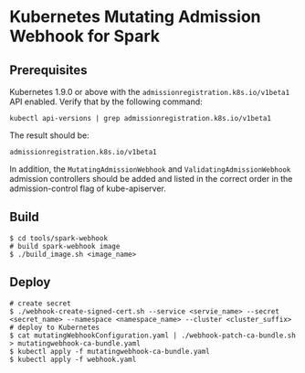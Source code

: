 # Kubernetes Mutating Admission Webhook for Spark
## Prerequisites

Kubernetes 1.9.0 or above with the `admissionregistration.k8s.io/v1beta1` API enabled. Verify that by the following command:

```
kubectl api-versions | grep admissionregistration.k8s.io/v1beta1
```
The result should be:

```
admissionregistration.k8s.io/v1beta1
```
In addition, the `MutatingAdmissionWebhook` and `ValidatingAdmissionWebhook` admission controllers should be added and listed in the correct order in the admission-control flag of kube-apiserver.
## Build

```
$ cd tools/spark-webhook
# build spark-webhook image
$ ./build_image.sh <image_name>
```
## Deploy

```
# create secret
$ ./webhook-create-signed-cert.sh --service <servie_name> --secret <secret_name> --namespace <namespace_name> --cluster <cluster_suffix>
# deploy to Kubernetes 
$ cat mutatingWebhookConfiguration.yaml | ./webhook-patch-ca-bundle.sh > mutatingwebhook-ca-bundle.yaml
$ kubectl apply -f mutatingwebhook-ca-bundle.yaml 
$ kubectl apply -f webhook.yaml
```
